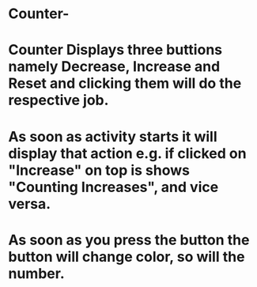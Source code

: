 # Counter-

# Counter Displays three buttions namely Decrease, Increase and Reset and clicking them will do the respective job.
# As soon as activity starts it will display that action e.g. if clicked on "Increase" on top is shows "Counting Increases", and vice versa.
# As soon as you press the button the button will change color, so will the number.



